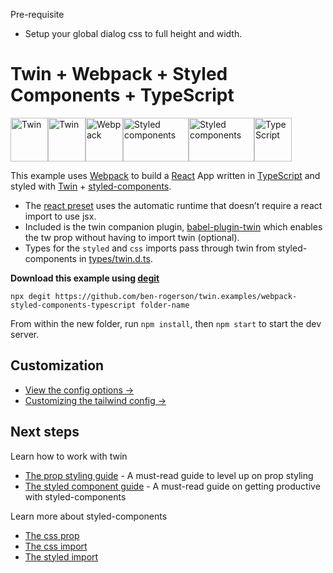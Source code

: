 
Pre-requisite

- Setup your global dialog css to full height and width.













[](#webpack--styled-components--typescript)

# Twin + Webpack + Styled Components + TypeScript

<p><a href="https://github.com/ben-rogerson/twin.macro#gh-light-mode-only" target="_blank"><img src="../.github/twin-light.svg" alt="Twin" width="60" height="70"></a><a href="https://github.com/ben-rogerson/twin.macro#gh-dark-mode-only" target="_blank"><img src="../.github/twin-dark.svg" alt="Twin" width="60" height="70"></a><a href="https://webpack.js.org/" target="_blank"><img src="../.github/webpack.svg" alt="Webpack" width="60" height="70"></a><a href="https://styled-components.com#gh-light-mode-only" target="_blank"><img src="../.github/styled-components-light.svg" alt="Styled components" width="105" height="70"></a><a href="https://styled-components.com#gh-dark-mode-only" target="_blank"><img src="../.github/styled-components-dark.svg" alt="Styled components" width="105" height="70"></a><a href="https://www.typescriptlang.org/" target="_blank"><img src="../.github/typescript.svg" alt="TypeScript" width="60" height="70"></a></p>

This example uses [Webpack](https://webpack.js.org/) to build a [React](https://reactjs.org/) App written in [TypeScript](https://www.typescriptlang.org/) and styled with [Twin](https://github.com/ben-rogerson/twin.macro) + [styled-components](https://styled-components.com/).

- The [react preset](https://github.com/ben-rogerson/twin.examples/blob/master/webpack-styled-components-typescript/.babelrc) uses the automatic runtime that doesn’t require a react import to use jsx.
- Included is the twin companion plugin, [babel-plugin-twin](https://github.com/ben-rogerson/babel-plugin-twin) which enables the tw prop without having to import twin (optional).
- Types for the `styled` and `css` imports pass through twin from styled-components in [types/twin.d.ts](https://github.com/ben-rogerson/twin.examples/blob/master/webpack-styled-components-typescript/types/twin.d.ts).

**Download this example using [degit](https://github.com/Rich-Harris/degit)**

```shell
npx degit https://github.com/ben-rogerson/twin.examples/webpack-styled-components-typescript folder-name
```

From within the new folder, run `npm install`, then `npm start` to start the dev server.

[](#customization)

## Customization

- [View the config options →](https://github.com/ben-rogerson/twin.macro/blob/master/docs/options.md)
- [Customizing the tailwind config →](https://github.com/ben-rogerson/twin.macro/blob/master/docs/customizing-config.md)

[](#next-steps)

## Next steps

Learn how to work with twin

- [The prop styling guide](https://github.com/ben-rogerson/twin.macro/blob/master/docs/prop-styling-guide.md) - A must-read guide to level up on prop styling
- [The styled component guide](https://github.com/ben-rogerson/twin.macro/blob/master/docs/styled-component-guide.md) - A must-read guide on getting productive with styled-components

Learn more about styled-components

- [The css prop](https://styled-components.com/docs/api#css-prop)
- [The css import](https://styled-components.com/docs/api#css)
- [The styled import](https://styled-components.com/docs/api#styled)
